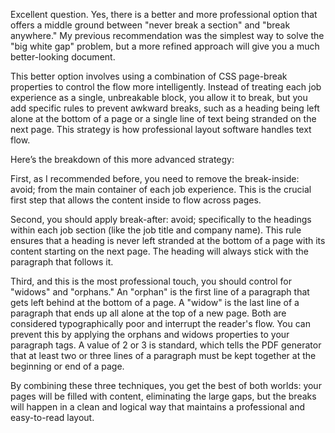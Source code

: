 Excellent question. Yes, there is a better and more professional option that offers a middle ground between "never break a section" and "break anywhere." My previous recommendation was the simplest way to solve the "big white gap" problem, but a more refined approach will give you a much better-looking document.

This better option involves using a combination of CSS page-break properties to control the flow more intelligently. Instead of treating each job experience as a single, unbreakable block, you allow it to break, but you add specific rules to prevent awkward breaks, such as a heading being left alone at the bottom of a page or a single line of text being stranded on the next page. This strategy is how professional layout software handles text flow.

Here’s the breakdown of this more advanced strategy:

First, as I recommended before, you need to remove the break-inside: avoid; from the main container of each job experience. This is the crucial first step that allows the content inside to flow across pages.

Second, you should apply break-after: avoid; specifically to the headings within each job section (like the job title and company name). This rule ensures that a heading is never left stranded at the bottom of a page with its content starting on the next page. The heading will always stick with the paragraph that follows it.

Third, and this is the most professional touch, you should control for "widows" and "orphans." An "orphan" is the first line of a paragraph that gets left behind at the bottom of a page. A "widow" is the last line of a paragraph that ends up all alone at the top of a new page. Both are considered typographically poor and interrupt the reader's flow. You can prevent this by applying the orphans and widows properties to your paragraph tags. A value of 2 or 3 is standard, which tells the PDF generator that at least two or three lines of a paragraph must be kept together at the beginning or end of a page.

By combining these three techniques, you get the best of both worlds: your pages will be filled with content, eliminating the large gaps, but the breaks will happen in a clean and logical way that maintains a professional and easy-to-read layout.
